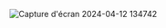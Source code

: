 
![Capture d'écran 2024-04-12 134742](https://github.com/vusia/meteo_app_node.js/assets/29348640/a5b9e64a-4225-4d73-9ae0-bcd93b847ca4)
